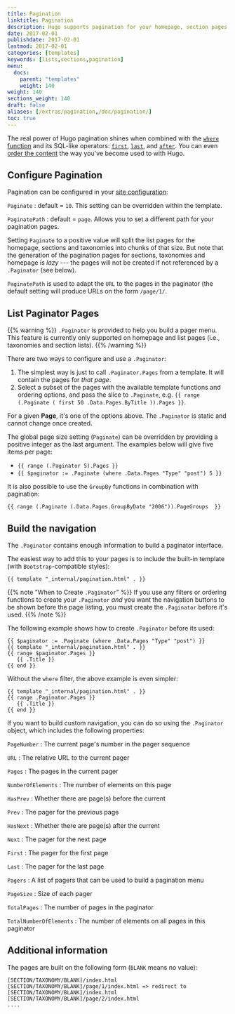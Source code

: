 ```yaml
---
title: Pagination
linktitle: Pagination
description: Hugo supports pagination for your homepage, section pages, and taxonomies.
date: 2017-02-01
publishdate: 2017-02-01
lastmod: 2017-02-01
categories: [templates]
keywords: [lists,sections,pagination]
menu:
  docs:
    parent: "templates"
    weight: 140
weight: 140
sections_weight: 140
draft: false
aliases: [/extras/pagination,/doc/pagination/]
toc: true
---
```


The real power of Hugo pagination shines when combined with the [`where` function][where] and its SQL-like operators: [`first`][], [`last`][], and [`after`][]. You can even [order the content][lists] the way you've become used to with Hugo.

## Configure Pagination

Pagination can be configured in your [site configuration][configuration]:

`Paginate`
: default = `10`. This setting can be overridden within the template.

`PaginatePath`
: default = `page`. Allows you to set a different path for your pagination pages.

Setting `Paginate` to a positive value will split the list pages for the homepage, sections and taxonomies into chunks of that size. But note that the generation of the pagination pages for sections, taxonomies and homepage is *lazy* --- the pages will not be created if not referenced by a `.Paginator` (see below).

`PaginatePath` is used to adapt the `URL` to the pages in the paginator (the default setting will produce URLs on the form `/page/1/`.

## List Paginator Pages

{{% warning %}}
`.Paginator` is provided to help you build a pager menu. This feature is currently only supported on homepage and list pages (i.e., taxonomies and section lists).
{{% /warning %}}

There are two ways to configure and use a `.Paginator`:

1. The simplest way is just to call `.Paginator.Pages` from a template. It will contain the pages for *that page*.
2. Select a subset of the pages with the available template functions and ordering options, and pass the slice to `.Paginate`, e.g. `{{ range (.Paginate ( first 50 .Data.Pages.ByTitle )).Pages }}`.

For a given **Page**, it's one of the options above. The `.Paginator` is static and cannot change once created.

The global page size setting (`Paginate`) can be overridden by providing a positive integer as the last argument. The examples below will give five items per page:

* `{{ range (.Paginator 5).Pages }}`
* `{{ $paginator := .Paginate (where .Data.Pages "Type" "post") 5 }}`

It is also possible to use the `GroupBy` functions in combination with pagination:

```
{{ range (.Paginate (.Data.Pages.GroupByDate "2006")).PageGroups  }}
```

## Build the navigation

The `.Paginator` contains enough information to build a paginator interface.

The easiest way to add this to your pages is to include the built-in template (with `Bootstrap`-compatible styles):

```
{{ template "_internal/pagination.html" . }}
```

{{% note "When to Create `.Paginator`" %}}
If you use any filters or ordering functions to create your `.Paginator` *and* you want the navigation buttons to be shown before the page listing, you must create the `.Paginator` before it's used.
{{% /note %}}

The following example shows how to create `.Paginator` before its used:

```
{{ $paginator := .Paginate (where .Data.Pages "Type" "post") }}
{{ template "_internal/pagination.html" . }}
{{ range $paginator.Pages }}
   {{ .Title }}
{{ end }}
```

Without the `where` filter, the above example is even simpler:

```
{{ template "_internal/pagination.html" . }}
{{ range .Paginator.Pages }}
   {{ .Title }}
{{ end }}
```

If you want to build custom navigation, you can do so using the `.Paginator` object, which includes the following properties:

`PageNumber`
: The current page's number in the pager sequence

`URL`
: The relative URL to the current pager

`Pages`
: The pages in the current pager

`NumberOfElements`
: The number of elements on this page

`HasPrev`
: Whether there are page(s) before the current

`Prev`
: The pager for the previous page

`HasNext`
: Whether there are page(s) after the current

`Next`
: The pager for the next page

`First`
: The pager for the first page

`Last`
: The pager for the last page

`Pagers`
: A list of pagers that can be used to build a pagination menu

`PageSize`
: Size of each pager

`TotalPages`
: The number of pages in the paginator

`TotalNumberOfElements`
: The number of elements on all pages in this paginator

## Additional information

The pages are built on the following form (`BLANK` means no value):

```
[SECTION/TAXONOMY/BLANK]/index.html
[SECTION/TAXONOMY/BLANK]/page/1/index.html => redirect to  [SECTION/TAXONOMY/BLANK]/index.html
[SECTION/TAXONOMY/BLANK]/page/2/index.html
....
```


[`first`]: /functions/first/
[`last`]: /functions/last/
[`after`]: /functions/after/
[configuration]: /getting-started/configuration/
[lists]: /templates/lists/
[where]: /functions/where/
